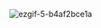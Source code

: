![ezgif-5-b4af2bce1a](https://github.com/Piyusss/Competetive-Programming-/assets/122628426/ff17e132-3b34-4abf-b1e9-d311673467fa)
